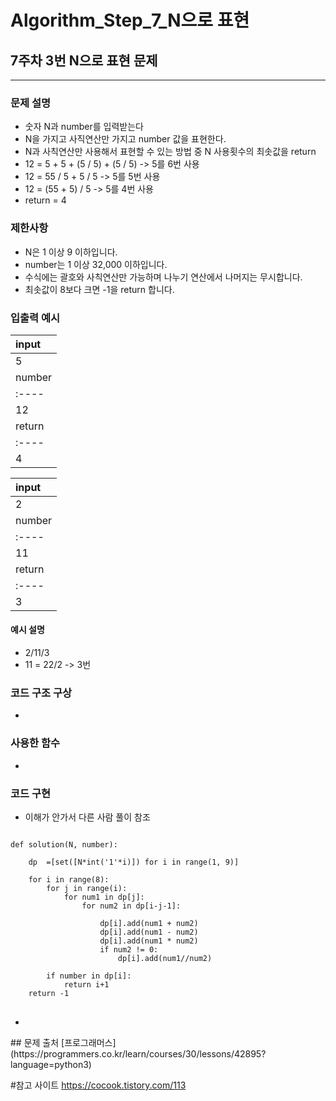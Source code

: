 # Algorithm_Step_7_N으로 표현

## 7주차 3번 N으로 표현 문제 
***
  

### 문제 설명 
- 숫자 N과 number를 입력받는다 
- N을 가지고 사직연산만 가지고 number 값을 표현한다.
- N과 사칙연산만 사용해서 표현할 수 있는 방법 중 N 사용횟수의 최솟값을 return
- 12 = 5 + 5 + (5 / 5) + (5 / 5) -> 5를 6번 사용 
- 12 = 55 / 5 + 5 / 5 -> 5를 5번 사용 
- 12 = (55 + 5) / 5 -> 5를 4번 사용
- return = 4
### 제한사항
- N은 1 이상 9 이하입니다.
- number는 1 이상 32,000 이하입니다.
- 수식에는 괄호와 사칙연산만 가능하며 나누기 연산에서 나머지는 무시합니다.
- 최솟값이 8보다 크면 -1을 return 합니다.

### 입출력 예시 
 | input |
 | :---- |
 |  5    |
 | number|
 | :---- |
 |  12   |
 | return|
 | :---- |
 |  4    |
  
 | input |
 | :---- |
 |  2    |
 | number|
 | :---- |
 |  11   |
 | return|
 | :---- |
 |  3    |

#### 예시 설명  
- 2/11/3
- 11 = 22/2 -> 3번
 

### 코드 구조 구상
- 

### 사용한 함수 
- 

### 코드 구현

- 이해가 안가서 다른 사람 풀이 참조
<pre>
<code>
def solution(N, number):
	
    dp  =[set([N*int('1'*i)]) for i in range(1, 9)] 
    
    for i in range(8): 
        for j in range(i):
            for num1 in dp[j]:  
                for num2 in dp[i-j-1]: 
                	
                    dp[i].add(num1 + num2)
                    dp[i].add(num1 - num2)
                    dp[i].add(num1 * num2)
                    if num2 != 0:
                        dp[i].add(num1//num2) 
                        
        if number in dp[i]:
            return i+1 
    return -1
</code>
</pre>

-

</code>
</pre>
## 문제 출처 
[프로그래머스](https://programmers.co.kr/learn/courses/30/lessons/42895?language=python3)


#참고 사이트 
https://cocook.tistory.com/113